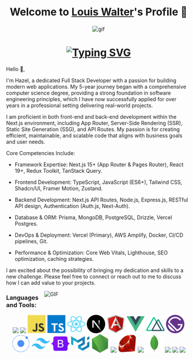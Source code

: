 <p align="center">
  <h1 align="center">Welcome to <a href="https://github.com/louis-dev0725">Louis Walter</a>'s Profile 👋</h1>
</p>
<div align=center>
   <img alt="gif" align="center" src="https://github-production-user-asset-6210df.s3.amazonaws.com/140221270/262321807-c13ebcae-fa1f-4f98-bda7-df9651719dac.gif" width=480 height=360>
</div>

<h1 align=center>
       <a href="https://git.io/typing-svg"><img src="https://readme-typing-svg.demolab.com?font=Fira+Code&weight=500&size=36&pause=1000&color=F72C9A&center=true&vCenter=true&width=1050&lines=Senior+full+stack+developer!;Detail+oriented+front-end+developer!;Eager+to+learn+new+technologies!" alt="Typing SVG" /></a>
    </h1>

Hello 👋, 

I'm Hazel, a dedicated Full Stack Developer with a passion for building modern web applications. My 5-year journey began with a comprehensive computer science degree, providing a strong foundation in software engineering principles, which I have now successfully applied for over years in a professional setting delivering real-world projects.

I am proficient in both front-end and back-end development within the Next.js environment, including App Router, Server-Side Rendering (SSR), Static Site Generation (SSG), and API Routes. My passion is for creating efficient, maintainable, and scalable code that aligns with business goals and user needs.

Core Competencies Include:

- Framework Expertise: Next.js 15+ (App Router & Pages Router), React 19+, Redux Toolkit, TanStack Query.

- Frontend Development: TypeScript, JavaScript (ES6+), Tailwind CSS, Shadcn/UI, Framer Motion, Zustand.

- Backend Development: Next.js API Routes, Node.js, Express.js, RESTful API design, Authentication (Auth.js, Next-Auth).

- Database & ORM: Prisma, MongoDB, PostgreSQL, Drizzle, Vercel Postgres.

- DevOps & Deployment: Vercel (Primary), AWS Amplify, Docker, CI/CD pipelines, Git.

- Performance & Optimization: Core Web Vitals, Lighthouse, SEO optimization, caching strategies.

I am excited about the possibility of bringing my dedication and skills to a new challenge. Please feel free to connect or reach out to me to discuss how I can add value to your projects.

<img align="right" width="400" alt="GIF" src="https://blog.cloudlayer.io/content/images/2020/12/coding-freak.gif"/>

<h3 align="left">Languages and Tools:</h3>
<div align="center" width="80%">

<img height=50 src="https://cdn.jsdelivr.net/gh/devicons/devicon/icons/html5/html5-original.svg" /> 
<img height=50 src="https://cdn.jsdelivr.net/gh/devicons/devicon/icons/css3/css3-original.svg" /> 
<img height=50 src="https://github.com/devicons/devicon/blob/v2.15.1/icons/javascript/javascript-original.svg" /> 
<img height=50 src="https://github.com/devicons/devicon/blob/v2.15.1/icons/typescript/typescript-original.svg" /> 
<img height=50 src="https://github.com/devicons/devicon/blob/v2.15.1/icons/react/react-original.svg" />
<img height=50 src="https://github.com/devicons/devicon/blob/v2.15.1/icons/nextjs/nextjs-original.svg" />
<img height=50 src="https://github.com/devicons/devicon/blob/v2.15.1/icons/angularjs/angularjs-original.svg" />
<img height=50 src="https://github.com/devicons/devicon/blob/v2.15.1/icons/vuejs/vuejs-original.svg" />
<img height=50 src="https://github.com/devicons/devicon/blob/v2.15.1/icons/nuxtjs/nuxtjs-original.svg" />
<img height=50 src="https://github.com/devicons/devicon/blob/v2.15.1/icons/gatsby/gatsby-original.svg" /> 
<img height=50 src="https://github.com/devicons/devicon/blob/v2.15.1/icons/ionic/ionic-original.svg" /> 
<img height=50 src="https://github.com/devicons/devicon/blob/v2.15.1/icons/tailwindcss/tailwindcss-plain.svg"/>     
<img height=50 src="https://github.com/devicons/devicon/blob/v2.15.1/icons/bootstrap/bootstrap-original.svg" /> 
<img height=50 src="https://github.com/devicons/devicon/blob/v2.15.1/icons/materialui/materialui-original.svg " /> 
<img height=50 src="https://github.com/devicons/devicon/blob/v2.15.1/icons/nodejs/nodejs-original.svg"/>    
<img height=50 src="https://laravel.com/img/logomark.min.svg" /> 
<img height=50 src="https://github.com/devicons/devicon/blob/v2.15.1/icons/ruby/ruby-original.svg"/>    
<img height=50 src="https://cdn.jsdelivr.net/gh/devicons/devicon/icons/mysql/mysql-original.svg"/> 
<img height=50 src="https://github.com/devicons/devicon/blob/v2.15.1/icons/mongodb/mongodb-original.svg"/> 
<img height=50 src="https://cdn.jsdelivr.net/gh/devicons/devicon/icons/git/git-plain.svg"/> 
<img height=50 src="https://cdn.jsdelivr.net/gh/devicons/devicon/icons/github/github-original.svg"/> 
<img height=50 src="https://cdn.jsdelivr.net/gh/devicons/devicon/icons/vscode/vscode-original.svg"/>
 </div>
